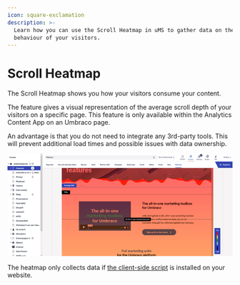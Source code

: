 ```yaml
---
icon: square-exclamation
description: >-
  Learn how you can use the Scroll Heatmap in uMS to gather data on the
  behaviour of your visitors.
---
```


# Scroll Heatmap

The Scroll Heatmap shows you how your visitors consume your content.

The feature gives a visual representation of the average scroll depth of your visitors on a specific page. This feature is only available within the Analytics Content App on an Umbraco page.

An advantage is that you do not need to integrate any 3rd-party tools. This will prevent additional load times and possible issues with data ownership.

![View a scroll heatmap on each published content item in the Content section.](../../.gitbook/assets/engage-analytics-scroll-heatmap.png)

The heatmap only collects data if [the client-side script](../../../../analytics/clientside-events-and-additional-javascript-files/) is installed on your website.
